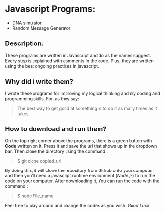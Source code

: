 # Javascript Programs:
+ DNA simulator
+ Random Message Generator

## Description:

These programs are written in Javascript and do as the names suggest. Every step is explained with comments in the code. Plus, they are written using the best ongoing practices in javascript.

## Why did i write them?

I wrote these programs for improving my logical thinking and my coding and programming skills.
For, as they say:
> The best way to get good at something is to do it as many times as it takes.

## How to download and run them?

On the top right corner above the programs, there is a green button with **Code** written on it. Press it and save the url that shows up in the dropdown bar.
Then clone the directory using the command :

>$ git clone copied_url

By doing this, it will clone the repository from Github onto your computer and then you'll need a javascript runtime environment (*Node.js*) to run the code on your computer.
After downloading it, You can run the code with the command :
 
>$ node File_name

Feel free to play around and change the codes as you wish. *Good Luck*




